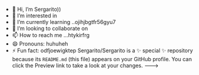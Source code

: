 - 👋 Hi, I’m Sergarito))
- 👀 I’m interested in 
- 🌱 I’m currently learning ..ojihjbgtfr56gyu7
- 💞️ I’m looking to collaborate on 
- 📫 How to reach me ...htykirfrg
- 😄 Pronouns: huhuheh
- ⚡ Fun fact: odfjoewigktep
Sergarito/Sergarito is a ✨ special ✨ repository because its `README.md` (this file) appears on your GitHub profile.
You can click the Preview link to take a look at your changes.
--->
